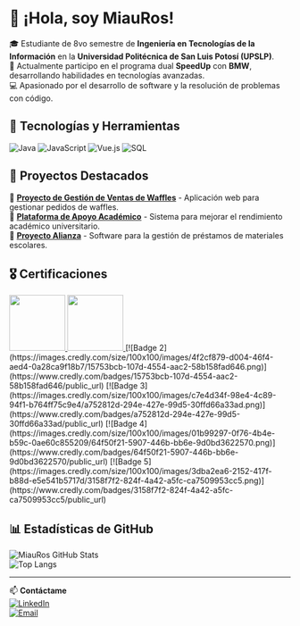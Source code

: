 # 👋 ¡Hola, soy MiauRos!

🎓 Estudiante de 8vo semestre de **Ingeniería en Tecnologías de la Información** en la **Universidad Politécnica de San Luis Potosí (UPSLP)**.  
🚀 Actualmente participo en el programa dual **SpeedUp** con **BMW**, desarrollando habilidades en tecnologías avanzadas.  
💻 Apasionado por el desarrollo de software y la resolución de problemas con código.  

## 🚀 Tecnologías y Herramientas  
![Java](https://img.shields.io/badge/Java-%23ED8B00.svg?style=for-the-badge&logo=openjdk&logoColor=white)
![JavaScript](https://img.shields.io/badge/JavaScript-%23F7DF1E.svg?style=for-the-badge&logo=javascript&logoColor=black)
![Vue.js](https://img.shields.io/badge/Vue.js-%234FC08D.svg?style=for-the-badge&logo=vuedotjs&logoColor=white)
![SQL](https://img.shields.io/badge/SQL-%2300f.svg?style=for-the-badge&logo=mysql&logoColor=white)

## 📌 Proyectos Destacados  
🔹 [**Proyecto de Gestión de Ventas de Waffles**](#) - Aplicación web para gestionar pedidos de waffles.  
🔹 [**Plataforma de Apoyo Académico**](#) - Sistema para mejorar el rendimiento académico universitario.  
🔹 [**Proyecto Alianza**](#) - Software para la gestión de préstamos de materiales escolares.  

## 🎖️ Certificaciones  
<a href="https://www.credly.com/badges/b7b7781f-c6b0-444f-855a-da5cbe46ccf5/public_url">
  <img src="https://images.credly.com/images/2210b6fe-0eda-415a-8aba-6c1400566728/ITS-Badges_Java_1200px.png" width="100">
</a>
<a href="https://www.credly.com/badges/15753bcb-107d-4554-aac2-58b158fad646/public_url">
  <img src="https://images.credly.com/images/2210b6fe-0eda-415a-8aba-6c1400566728/ITS-Badges_Java_1200px.png" width="100">
</a>
[![Badge 2](https://images.credly.com/size/100x100/images/4f2cf879-d004-46f4-aed4-0a28ca9f18b7/15753bcb-107d-4554-aac2-58b158fad646.png)](https://www.credly.com/badges/15753bcb-107d-4554-aac2-58b158fad646/public_url)  
[![Badge 3](https://images.credly.com/size/100x100/images/c7e4d34f-98e4-4c89-94f1-b764ff75c9e4/a752812d-294e-427e-99d5-30ffd66a33ad.png)](https://www.credly.com/badges/a752812d-294e-427e-99d5-30ffd66a33ad/public_url)  
[![Badge 4](https://images.credly.com/size/100x100/images/01b99297-0f76-4b4e-b59c-0ae60c855209/64f50f21-5907-446b-bb6e-9d0bd3622570.png)](https://www.credly.com/badges/64f50f21-5907-446b-bb6e-9d0bd3622570/public_url)  
[![Badge 5](https://images.credly.com/size/100x100/images/3dba2ea6-2152-417f-b88d-e5e541b5717d/3158f7f2-824f-4a42-a5fc-ca7509953cc5.png)](https://www.credly.com/badges/3158f7f2-824f-4a42-a5fc-ca7509953cc5/public_url)

## 📊 Estadísticas de GitHub  
![MiauRos GitHub Stats](https://github-readme-stats.vercel.app/api?username=MiauRos&show_icons=true&theme=radical)  
![Top Langs](https://github-readme-stats.vercel.app/api/top-langs/?username=MiauRos&layout=compact&theme=radical)

---

📫 **Contáctame**  
[![LinkedIn](https://img.shields.io/badge/LinkedIn-%230077B5.svg?style=for-the-badge&logo=linkedin&logoColor=white)](https://www.linkedin.com/in/mauricio-rosales-rodríguez-2600b823a)  
[![Email](https://img.shields.io/badge/Email-D14836.svg?style=for-the-badge&logo=gmail&logoColor=white)](mailto:rosales.c.mauricio@gmail.com)
